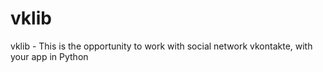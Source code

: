 vklib
=====

vklib - This is the opportunity to work with social network vkontakte, with your app in Python
